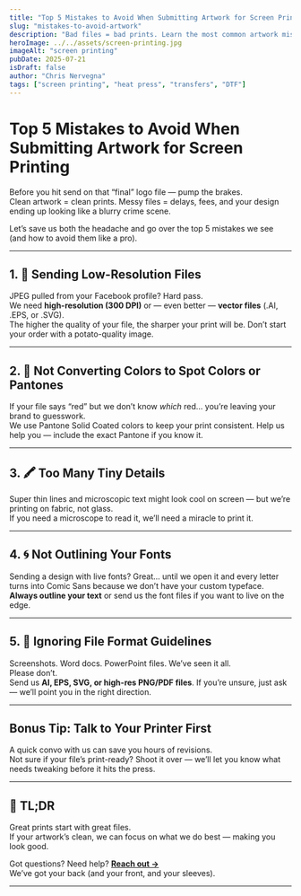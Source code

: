 ```yaml
---
title: "Top 5 Mistakes to Avoid When Submitting Artwork for Screen Printing"
slug: "mistakes-to-avoid-artwork"
description: "Bad files = bad prints. Learn the most common artwork mistakes we see and how to prep your design like a pro for the best possible results."
heroImage: ../../assets/screen-printing.jpg
imageAlt: "screen printing"
pubDate: 2025-07-21
isDraft: false
author: "Chris Nervegna"
tags: ["screen printing", "heat press", "transfers", "DTF"]
---
```


# Top 5 Mistakes to Avoid When Submitting Artwork for Screen Printing

Before you hit send on that “final” logo file — pump the brakes.  
Clean artwork = clean prints. Messy files = delays, fees, and your design ending up looking like a blurry crime scene.

Let’s save us both the headache and go over the top 5 mistakes we see (and how to avoid them like a pro).

---

## 1. 🧼 **Sending Low-Resolution Files**

JPEG pulled from your Facebook profile? Hard pass.  
We need **high-resolution (300 DPI)** or — even better — **vector files** (.AI, .EPS, or .SVG).  
The higher the quality of your file, the sharper your print will be. Don’t start your order with a potato-quality image.

---

## 2. 🎨 **Not Converting Colors to Spot Colors or Pantones**

If your file says “red” but we don’t know _which_ red… you’re leaving your brand to guesswork.  
We use Pantone Solid Coated colors to keep your print consistent. Help us help you — include the exact Pantone if you know it.

---

## 3. 🖍️ **Too Many Tiny Details**

Super thin lines and microscopic text might look cool on screen — but we’re printing on fabric, not glass.  
If you need a microscope to read it, we’ll need a miracle to print it.

---

## 4. 🌀 **Not Outlining Your Fonts**

Sending a design with live fonts? Great... until we open it and every letter turns into Comic Sans because we don’t have your custom typeface.  
**Always outline your text** or send us the font files if you want to live on the edge.

---

## 5. 🧩 **Ignoring File Format Guidelines**

Screenshots. Word docs. PowerPoint files. We’ve seen it all.  
Please don’t.  
Send us **AI, EPS, SVG, or high-res PNG/PDF files**. If you’re unsure, just ask — we’ll point you in the right direction.

---

## Bonus Tip: **Talk to Your Printer First**

A quick convo with us can save you hours of revisions.  
Not sure if your file’s print-ready? Shoot it over — we’ll let you know what needs tweaking before it hits the press.

---

## 🎯 TL;DR

Great prints start with great files.  
If your artwork’s clean, we can focus on what we do best — making you look good.

Got questions? Need help? **[Reach out →](mailto:hello@beyondbeliefstudio.com)**  
We’ve got your back (and your front, and your sleeves).

---

